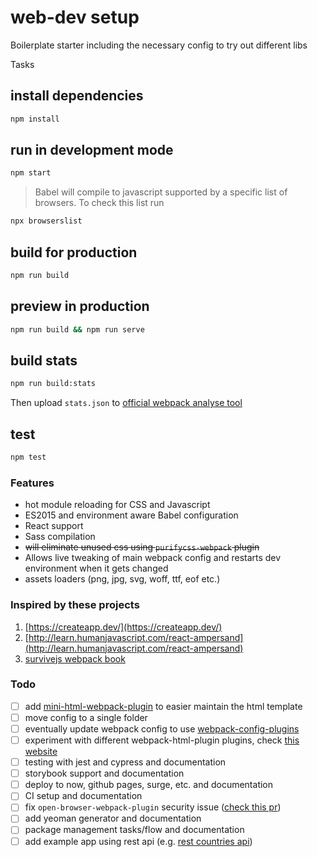 # web-dev setup

Boilerplate starter including the necessary config to try out different libs

Tasks

## install dependencies

```sh
npm install
```

## run in development mode

```sh
npm start
```

> Babel will compile to javascript supported by a specific list of browsers. To check this list run

```sh
npx browserslist
```

## build for production

```sh
npm run build
```

## preview in production

```sh
npm run build && npm run serve
```

## build stats

```sh
npm run build:stats
```

Then upload `stats.json` to [official webpack analyse tool](https://webpack.github.io/analyse/)

## test

```sh
npm test
```

### Features

- hot module reloading for CSS and Javascript
- ES2015 and environment aware Babel configuration
- React support
- Sass compilation
- ~~will eliminate unused css using `purifycss-webpack` plugin~~
- Allows live tweaking of main webpack config and restarts dev environment when it gets changed
- assets loaders (png, jpg, svg, woff, ttf, eof etc.)

### Inspired by these projects

1. [https://createapp.dev/](https://createapp.dev/)
2. [http://learn.humanjavascript.com/react-ampersand](http://learn.humanjavascript.com/react-ampersand)
3. [survivejs webpack book](https://survivejs.com/webpack/foreword)

### Todo

- [ ] add [mini-html-webpack-plugin](https://www.npmjs.com/package/mini-html-webpack-plugin) to easier maintain the html template
- [ ] move config to a single folder
- [ ] eventually update webpack config to use [webpack-config-plugins](https://github.com/namics/webpack-config-plugins)
- [ ] experiment with different webpack-html-plugin plugins, check [this website](https://survivejs.com/webpack/developing/getting-started/)
- [ ] testing with jest and cypress and documentation
- [ ] storybook support and documentation
- [ ] deploy to now, github pages, surge, etc. and documentation
- [ ] CI setup and documentation
- [ ] fix `open-browser-webpack-plugin` security issue ([check this pr](https://github.com/baldore/open-browser-webpack-plugin/pull/30))
- [ ] add yeoman generator and documentation
- [ ] package management tasks/flow and documentation
- [ ] add example app using rest api (e.g. [rest countries api](https://restcountries.eu/))
